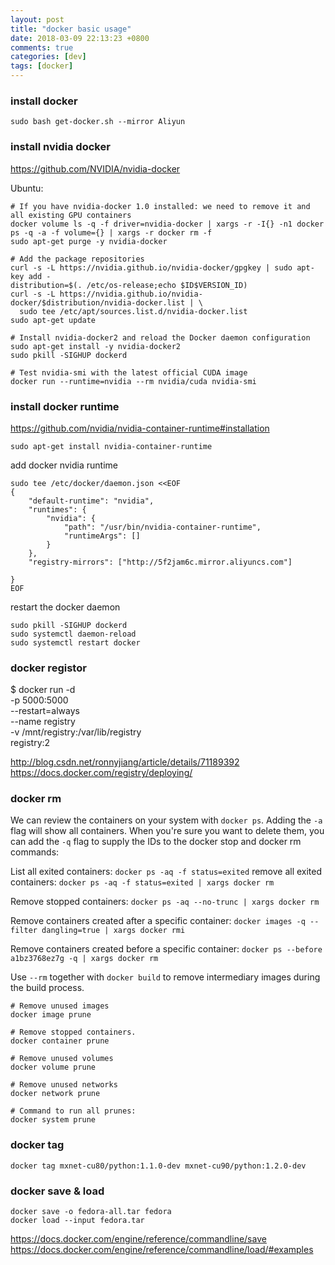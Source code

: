 ```yaml
---
layout: post
title: "docker basic usage"
date: 2018-03-09 22:13:23 +0800
comments: true
categories: [dev]
tags: [docker]
---
```

### install docker


`sudo bash get-docker.sh --mirror Aliyun`


### install nvidia docker
https://github.com/NVIDIA/nvidia-docker

<!-- more -->

Ubuntu:
```
# If you have nvidia-docker 1.0 installed: we need to remove it and all existing GPU containers
docker volume ls -q -f driver=nvidia-docker | xargs -r -I{} -n1 docker ps -q -a -f volume={} | xargs -r docker rm -f
sudo apt-get purge -y nvidia-docker

# Add the package repositories
curl -s -L https://nvidia.github.io/nvidia-docker/gpgkey | sudo apt-key add -
distribution=$(. /etc/os-release;echo $ID$VERSION_ID)
curl -s -L https://nvidia.github.io/nvidia-docker/$distribution/nvidia-docker.list | \
  sudo tee /etc/apt/sources.list.d/nvidia-docker.list
sudo apt-get update

# Install nvidia-docker2 and reload the Docker daemon configuration
sudo apt-get install -y nvidia-docker2
sudo pkill -SIGHUP dockerd

# Test nvidia-smi with the latest official CUDA image
docker run --runtime=nvidia --rm nvidia/cuda nvidia-smi
```

### install docker runtime
https://github.com/nvidia/nvidia-container-runtime#installation

`sudo apt-get install nvidia-container-runtime`

add docker nvidia runtime
```
sudo tee /etc/docker/daemon.json <<EOF
{
    "default-runtime": "nvidia",
    "runtimes": {
        "nvidia": {
            "path": "/usr/bin/nvidia-container-runtime",
            "runtimeArgs": []
        }
    },
    "registry-mirrors": ["http://5f2jam6c.mirror.aliyuncs.com"]

}
EOF
```

restart the docker daemon
```
sudo pkill -SIGHUP dockerd
sudo systemctl daemon-reload
sudo systemctl restart docker
```

### docker registor

$ docker run -d \
  -p 5000:5000 \
  --restart=always \
  --name registry \
  -v /mnt/registry:/var/lib/registry \
  registry:2

http://blog.csdn.net/ronnyjiang/article/details/71189392
https://docs.docker.com/registry/deploying/

### docker rm

We can review the containers on your system with `docker ps`. Adding the `-a` flag will show all containers. When you're sure you want to delete them, you can add the `-q` flag to supply the IDs to the docker stop and docker rm commands:

List all exited containers:
`docker ps -aq -f status=exited`
remove all exited containers:
`docker ps -aq -f status=exited | xargs docker rm`

Remove stopped containers:
`docker ps -aq --no-trunc | xargs docker rm`

Remove containers created after a specific container:
`docker images -q --filter dangling=true | xargs docker rmi`

Remove containers created before a specific container:
`docker ps --before a1bz3768ez7g -q | xargs docker rm`

Use `--rm` together with `docker build` to remove intermediary images during the build process.

```
# Remove unused images
docker image prune

# Remove stopped containers.
docker container prune

# Remove unused volumes
docker volume prune

# Remove unused networks
docker network prune

# Command to run all prunes:
docker system prune
```

### docker tag

`docker tag mxnet-cu80/python:1.1.0-dev mxnet-cu90/python:1.2.0-dev`

### docker save & load

```
docker save -o fedora-all.tar fedora
docker load --input fedora.tar
```

https://docs.docker.com/engine/reference/commandline/save
https://docs.docker.com/engine/reference/commandline/load/#examples
